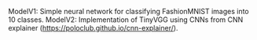 ModelV1: Simple neural network for classifying FashionMNIST images into 10 classes.
ModelV2: Implementation of TinyVGG using CNNs from CNN explainer (https://poloclub.github.io/cnn-explainer/).
